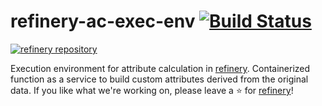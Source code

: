 # refinery-ac-exec-env [![Build Status](https://drone.dev.kern.ai/api/badges/code-kern-ai/refinery-ac-exec-env/status.svg?ref=refs/heads/dev)](https://drone.dev.kern.ai/code-kern-ai/refinery-ac-exec-env)
[![refinery repository](https://uploads-ssl.webflow.com/61e47fafb12bd56b40022a49/62c2f30f935f4d37dc864eeb_Kern%20refinery.png)](https://github.com/code-kern-ai/refinery)

Execution environment for attribute calculation in [refinery](https://github.com/code-kern-ai/refinery). Containerized function as a service to build custom attributes derived from the original data.
If you like what we're working on, please leave a ⭐ for [refinery](https://github.com/code-kern-ai/refinery)!
